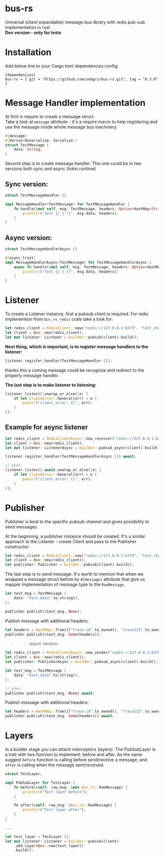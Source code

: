 # bus-rs
Universal (client expandable) message bus library with redis pub-sub implementation in rust.  
**Dev version - only for tests**

# Installation
Add below line to your Cargo.toml dependencies config:
```
[dependencies]
bus-rs = { git = "https://github.com/sebgrz/bus-rs.git", tag = "0.3.0" }
```

# Message Handler implementation

At first is require to create a message struct:  
Take a look at `message` attribute - it's a require macro to help registering and use the message inside whole message bus machinery.

```rust
#[message]
#[derive(Deserialize, Serialize)]
struct TestMessage {
    data: String,
}
```

Second step is to create message handler. This one could be in two versions both sync and async (tokio runtime)
## Sync version:
```rust
struct TestMessageHandler {}

impl MessageHandler<TestMessage> for TestMessageHandler {
    fn handle(&mut self, msg: TestMessage, headers: Option<HashMap<String, String>>) {
        println!("test {} {:?}", msg.data, headers);
    }
}
```

## Async version:
```rust
struct TestMessageHandlerAsync {}

#[async_trait]
impl MessageHandlerAsync<TestMessage> for TestMessageHandlerAsync {
    async fn handle(&mut self, msg: TestMessage, headers: Option<HashMap<String, String>>) {
        println!("test {} {:?}", msg.data, headers);
    }
}
```

# Listener
To create a Listener instance, first a pubsub client is required. For redis implemention from `bus_rs_redis` crate take a look for:
```rust
let redis_client = RedisClient::new("redis://127.0.0.1:6379", "test_channel");
let client = Box::new(redis_client);
let mut listener: Listener = builder::pubsub(client).build();
```

**Next thing, which is important, is to register message handlers to the listener:**
```rust
listener.register_handler(TestMessageHandler {});
```
thanks this a coming message could be recognize and redirect to the properly message handler.

**The last step is to make listener to listening:**
```rust
listener.listen().unwrap_or_else(|e| {
    if let ClientError::General(err) = e {
        panic!("client_error: {}", err);
    }
});
```

## Example for async listener
```rust
let redis_client = RedisClientAsync::new_receiver("redis://127.0.0.1:6379", "test_channel").await;
let client = Box::new(redis_client);
let mut listener: ListenerAsync = builder::pubsub_async(client).build();

listener.register_handler(TestMessageHandlerAsync {}).await;

// when
listener.listen().await.unwrap_or_else(|e| {
    if let ClientError::General(err) = e {
        panic!("client_error: {}", err);
    }
});
```

# Publisher
Publisher is bind to the specific pubsub channel and gives possibility to send messages.

At the beginning, a publisher instance should be created. It's a similar approach to the Listener - create Client and pass to the Publisher constructor:
```rust
let redis_client = RedisClient::new("redis://127.0.0.1:6379", "test_channel");
let client = Box::new(redis_client));
let publisher: Publisher = builder::pubsub(client).build();
```

The last step is to send message. It's worth to mention that when we wrapped a message struct before by `#[message]` attribute that give us
mapper implementation of message type to the `RawMessage`.
```rust
let test_msg = TestMessage {
    data: "test_data".to_string(),
};

publisher.publish(&test_msg, None);
```

Publish message with additional headers:
```rust
let headers = HashMap::from([("trace-id".to_owned(), "trace123".to_owned())]);
publisher.publish(&test_msg, Some(headers));
```

>> async version:
```rust
let redis_client = RedisClientAsync::new_sender("redis://127.0.0.1:6379", "test_channel").await;
let client = Box::new(redis_client));
let publisher: PublisherAsync = builder::pubsub_async(client).build();

let test_msg = TestMessage {
    data: "test_data".to_string(),
};

// when
publisher.publish(&test_msg, None).await;
```

Publish message with additional headers:
```rust
let headers = HashMap::from([("trace-id".to_owned(), "trace123".to_owned())]);
publisher.publish(&test_msg, Some(headers)).await;
```

# Layers
In a builder stage you can attach interceptors (layers). The PubSubLayer is a trait with two function to implement: before and after.
As the name suggest `before` function is calling before send/receive a message, and `after` is calling when the message sent/received.  

```rust
struct TestLayer;

impl PubSubLayer for TestLayer {
    fn before(&self, raw_msg: &mut bus_rs::RawMessage) {
        println!("Test layer before");
    }

    fn after(&self, raw_msg: &bus_rs::RawMessage) {
        println!("Test layer after");
    }
}

...

let test_layer = TestLayer {};
let mut listener: Listener = builder::pubsub(client)
    .add_layer(Box::new(test_layer))
    .build();
```

